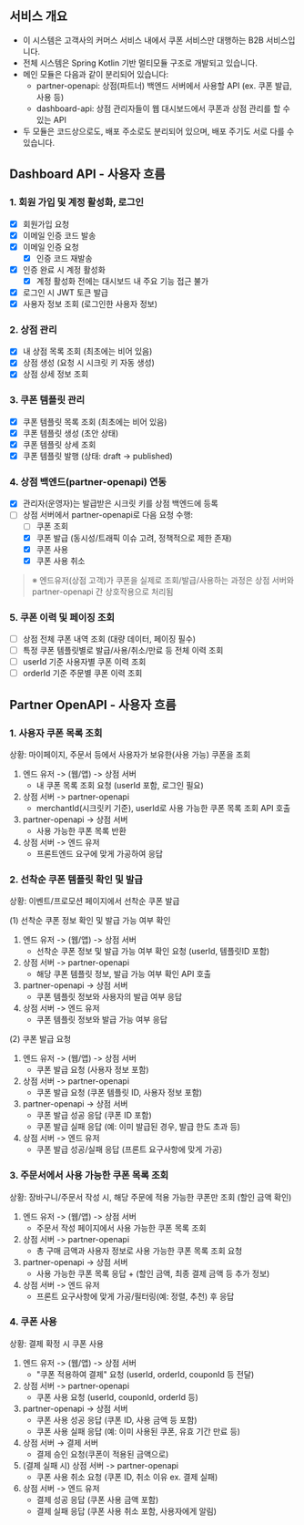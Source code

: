 ## 서비스 개요

- 이 시스템은 고객사의 커머스 서비스 내에서 쿠폰 서비스만 대행하는 B2B 서비스입니다.
- 전체 시스템은 Spring Kotlin 기반 멀티모듈 구조로 개발되고 있습니다.
- 메인 모듈은 다음과 같이 분리되어 있습니다:
    - partner-openapi: 상점(파트너) 백엔드 서버에서 사용할 API (ex. 쿠폰 발급, 사용 등)
    - dashboard-api: 상점 관리자들이 웹 대시보드에서 쿠폰과 상점 관리를 할 수 있는 API
- 두 모듈은 코드상으로도, 배포 주소로도 분리되어 있으며, 배포 주기도 서로 다를 수 있습니다.

## Dashboard API - 사용자 흐름

### 1. 회원 가입 및 계정 활성화, 로그인

- [x] 회원가입 요청
- [x] 이메일 인증 코드 발송
- [x] 이메일 인증 요청
    - [x] 인증 코드 재발송
- [x] 인증 완료 시 계정 활성화
    - [x] 계정 활성화 전에는 대시보드 내 주요 기능 접근 불가
- [x] 로그인 시 JWT 토큰 발급
- [x] 사용자 정보 조회 (로그인한 사용자 정보)

### 2. 상점 관리

- [x] 내 상점 목록 조회 (최초에는 비어 있음)
- [x] 상점 생성 (요청 시 시크릿 키 자동 생성)
- [x] 상점 상세 정보 조회

### 3. 쿠폰 템플릿 관리

- [x] 쿠폰 템플릿 목록 조회 (최초에는 비어 있음)
- [x] 쿠폰 템플릿 생성 (초안 상태)
- [x] 쿠폰 템플릿 상세 조회
- [x] 쿠폰 템플릿 발행 (상태: draft → published)

### 4. 상점 백엔드(partner-openapi) 연동

- [x] 관리자(운영자)는 발급받은 시크릿 키를 상점 백엔드에 등록
- [ ] 상점 서버에서 partner-openapi로 다음 요청 수행:
    - [ ] 쿠폰 조회
    - [x] 쿠폰 발급 (동시성/트래픽 이슈 고려, 정책적으로 제한 존재)
    - [x] 쿠폰 사용
    - [x] 쿠폰 사용 취소

> ※ 엔드유저(상점 고객)가 쿠폰을 실제로 조회/발급/사용하는 과정은 상점 서버와 partner-openapi 간 상호작용으로 처리됨

### 5. 쿠폰 이력 및 페이징 조회

- [ ] 상점 전체 쿠폰 내역 조회 (대량 데이터, 페이징 필수)
- [ ] 특정 쿠폰 템플릿별로 발급/사용/취소/만료 등 전체 이력 조회
- [ ] userId 기준 사용자별 쿠폰 이력 조회
- [ ] orderId 기준 주문별 쿠폰 이력 조회

## Partner OpenAPI - 사용자 흐름

### 1. 사용자 쿠폰 목록 조회

상황: 마이페이지, 주문서 등에서 사용자가 보유한(사용 가능) 쿠폰을 조회

1. 엔드 유저 -> (웹/앱) -> 상점 서버
    - 내 쿠폰 목록 조회 요청 (userId 포함, 로그인 필요)
2. 상점 서버 -> partner-openapi
    - merchantId(시크릿키 기준), userId로 사용 가능한 쿠폰 목록 조회 API 호출
3. partner-openapi -> 상점 서버
    - 사용 가능한 쿠폰 목록 반환
4. 상점 서버 -> 엔드 유저
    - 프론트엔드 요구에 맞게 가공하여 응답

### 2. 선착순 쿠폰 템플릿 확인 및 발급

상황: 이벤트/프로모션 페이지에서 선착순 쿠폰 발급

(1) 선착순 쿠폰 정보 확인 및 발급 가능 여부 확인

1. 엔드 유저 -> (웹/앱) -> 상점 서버
    - 선착순 쿠폰 정보 및 발급 가능 여부 확인 요청 (userId, 템플릿ID 포함)
2. 상점 서버 -> partner-openapi
    - 해당 쿠폰 템플릿 정보, 발급 가능 여부 확인 API 호출
3. partner-openapi -> 상점 서버
    - 쿠폰 템플릿 정보와 사용자의 발급 여부 응답
4. 상점 서버 -> 엔드 유저
    - 쿠폰 템플릿 정보와 발급 가능 여부 응답

(2) 쿠폰 발급 요청

1. 엔드 유저 -> (웹/앱) -> 상점 서버
    - 쿠폰 발급 요청 (사용자 정보 포함)
2. 상점 서버 -> partner-openapi
    - 쿠폰 발급 요청 (쿠폰 템플릿 ID, 사용자 정보 포함)
3. partner-openapi -> 상점 서버
    - 쿠폰 발급 성공 응답 (쿠폰 ID 포함)
    - 쿠폰 발급 실패 응답 (예: 이미 발급된 경우, 발급 한도 초과 등)
4. 상점 서버 -> 엔드 유저
    - 쿠폰 발급 성공/실패 응답 (프론트 요구사항에 맞게 가공)

### 3. 주문서에서 사용 가능한 쿠폰 목록 조회

상황: 장바구니/주문서 작성 시, 해당 주문에 적용 가능한 쿠폰만 조회 (할인 금액 확인)

1. 엔드 유저 -> (웹/앱) -> 상점 서버
    - 주문서 작성 페이지에서 사용 가능한 쿠폰 목록 조회
2. 상점 서버 -> partner-openapi
    - 총 구매 금액과 사용자 정보로 사용 가능한 쿠폰 목록 조회 요청
3. partner-openapi -> 상점 서버
    - 사용 가능한 쿠폰 목록 응답 + (할인 금액, 최종 결제 금액 등 추가 정보)
4. 상점 서버 -> 엔드 유저
    - 프론트 요구사항에 맞게 가공/필터링(예: 정렬, 추천) 후 응답

### 4. 쿠폰 사용

상황: 결제 확정 시 쿠폰 사용

1. 엔드 유저 -> (웹/앱) -> 상점 서버
    - "쿠폰 적용하여 결제" 요청 (userId, orderId, couponId 등 전달)
2. 상점 서버 -> partner-openapi
    - 쿠폰 사용 요청 (userId, couponId, orderId 등)
3. partner-openapi -> 상점 서버
    - 쿠폰 사용 성공 응답 (쿠폰 ID, 사용 금액 등 포함)
    - 쿠폰 사용 실패 응답 (예: 이미 사용된 쿠폰, 유효 기간 만료 등)
4. 상점 서버 → 결제 서버
    - 결제 승인 요청(쿠폰이 적용된 금액으로)
5. (결제 실패 시) 상점 서버 -> partner-openapi
    - 쿠폰 사용 취소 요청 (쿠폰 ID, 취소 이유 ex. 결제 실패)
6. 상점 서버 -> 엔드 유저
    - 결제 성공 응답 (쿠폰 사용 금액 포함)
    - 결제 실패 응답 (쿠폰 사용 취소 포함, 사용자에게 알림)
